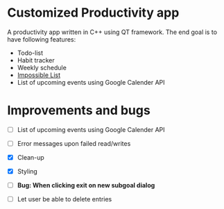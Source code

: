 # Customized Productivity app
A productivity app written in C++ using QT framework. The end goal is to have following features:
* Todo-list
* Habit tracker
* Weekly schedule 
* [Impossible List](https://impossiblehq.com/impossible-list/)
* List of upcoming events using Google Calender API

# Improvements and bugs 
- [ ] List of upcoming events using Google Calender API
- [ ] Error messages upon failed read/writes
- [x] Clean-up
- [x] Styling 
- [ ] **Bug: When clicking exit on new subgoal dialog**
- [ ] Let user be able to delete entries




